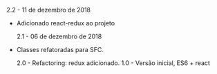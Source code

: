 2.2 - 11 de dezembro de 2018

- Adicionado react-redux ao projeto

  2.1 - 06 de dezembro de 2018

- Classes refatoradas para SFC.

  2.0 - Refactoring: redux adicionado.
  1.0 - Versão inicial, ES6 + react
